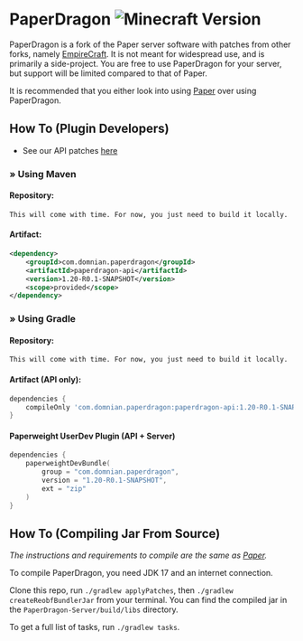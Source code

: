 PaperDragon ![Minecraft Version](https://img.shields.io/badge/Minecraft-1.20-blue?style=for-the-badge)
===========
PaperDragon is a fork of the Paper server software with patches from other forks, namely [EmpireCraft][empirecraft]. It is not meant for widespread use, and is primarily a side-project. You are free to use PaperDragon for your server, but support will be limited compared to that of Paper.

It is recommended that you either look into using [Paper][paper] over using PaperDragon.

How To (Plugin Developers)
------
* See our API patches [here](patches/api)

### &#187; Using Maven
#### Repository:
```
This will come with time. For now, you just need to build it locally.
```
#### Artifact:
```xml
<dependency>
    <groupId>com.domnian.paperdragon</groupId>
    <artifactId>paperdragon-api</artifactId>
    <version>1.20-R0.1-SNAPSHOT</version>
    <scope>provided</scope>
</dependency>
 ```

### &#187; Using Gradle
#### Repository:
```
This will come with time. For now, you just need to build it locally.
```
#### Artifact (API only):
```groovy
dependencies {
    compileOnly 'com.domnian.paperdragon:paperdragon-api:1.20-R0.1-SNAPSHOT'
}
```
#### Paperweight UserDev Plugin (API + Server)
```kotlin
dependencies {
    paperweightDevBundle(
        group = "com.domnian.paperdragon",
        version = "1.20-R0.1-SNAPSHOT",
        ext = "zip"
    )
}
```

How To (Compiling Jar From Source)
------
*The instructions and requirements to compile are the same as [Paper][paper-build].*

To compile PaperDragon, you need JDK 17 and an internet connection.

Clone this repo, run `./gradlew applyPatches`, then `./gradlew createReobfBundlerJar` from your terminal. You can find the compiled jar in the `PaperDragon-Server/build/libs` directory.

To get a full list of tasks, run `./gradlew tasks`.

[empirecraft]: https://github.com/starlis/empirecraft
[paper]: https://github.com/PaperMC/Paper
[paper-build]: https://github.com/PaperMC/Paper/blob/master/README.md#how-to-compiling-jar-from-source
